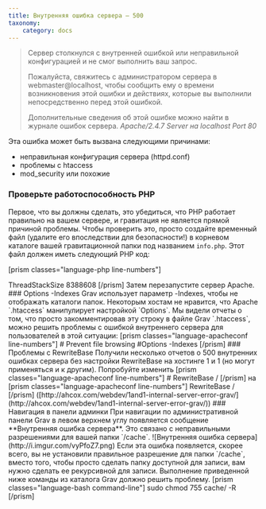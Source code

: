 ```yaml
---
title: Внутренняя ошибка сервера — 500
taxonomy:
    category: docs
---
```


> Сервер столкнулся с внутренней ошибкой или неправильной конфигурацией и не смог выполнить ваш запрос.
>
> Пожалуйста, свяжитесь с администратором сервера в webmaster@localhost, чтобы сообщить ему о времени возникновения этой ошибки и действиях, которые вы выполнили непосредственно перед этой ошибкой.
>
> Дополнительные сведения об этой ошибке можно найти в журнале ошибок сервера.
> <cite>Apache/2.4.7 Server на localhost Port 80</cite>

Эта ошибка может быть вызвана следующими причинами:

- неправильная конфигурация сервера (httpd.conf)
- проблемы с htaccess
- mod_security или похожие

### Проверьте работоспособность PHP

Первое, что вы должны сделать, это убедиться, что PHP работает правильно на вашем сервере, и гравитация не является прямой причиной проблемы.  Чтобы проверить это, просто создайте временный файл (удалите его впоследствии для безопасности!) в корневом каталоге вашей гравитационной папки под названием `info.php`. Этот файл должен иметь следующий PHP код:

[prism classes="language-php line-numbers"]
<?php phpinfo();
[/prism]

Затем наведите браузер на этот файл: `http://yoursite.com/your_grav_directory/info.php`. Вы должны получить страницу отчета, содержащую всю информацию, связанную с конфигурацией PHP, включая загруженную версию и расширения.

### Проверьте разрешения

Ошибка 500 может быть вызвана неправильными разрешениями. Проверьте [руководство по разрешениям](/troubleshooting/permissions)

### Создать issue

Некоторые люди, которые недавно обновились до PHP 5.5 с версии 5.4 или 5.3, все еще могут иметь некоторые устаревшие настройки в своем файле `php.ini`. Одним из элементов, который может вызвать внутреннюю ошибку сервера **500**, является параметр `register_globals`. Просто удалите или закомментируйте строку:

[prism classes="language-apacheconf line-numbers"]
register_global = On
[/prism]

Затем перезапустите сервер Apache.

### ThreadStackSize в Windows

Если ваш сервер работает под управлением Windows, вы можете получить внутреннюю ошибку сервера 500 из-за того, что размер **ThreadStackSize** слишком мал  Просто добавьте этот код в нижнюю часть вашего файла `httpd.conf`:

[prism classes="language-apacheconf line-numbers"]
<IfModule mpm_winnt_module>
  ThreadStackSize 8388608
</IfModule>
[/prism]

Затем перезапустите сервер Apache.

### Options -Indexes

Grav использует параметр -Indexes, чтобы не отображать каталоги папок. Некоторым хостам не нравится, что Apache `.htaccess` манипулирует настройкой `Options`.

Мы видели отчеты о том, что просто закомментировав эту строку в файле Grav `.htaccess`, можно решить проблемы с ошибкой внутреннего сервера для пользователей в этой ситуации:

[prism classes="language-apacheconf line-numbers"]
# Prevent file browsing
#Options -Indexes
[/prism]

### Проблемы с RewriteBase

Получили несколько отчетов о 500 внутренних ошибках сервера без настройки RewriteBase на хостинге 1 и 1 (но могут применяться и к другим). Попробуйте изменить

[prism classes="language-apacheconf line-numbers"]
# RewriteBase /
[/prism]

на

[prism classes="language-apacheconf line-numbers"]
RewriteBase /
[/prism]

([http://ahcox.com/webdev/1and1-internal-server-error-grav/](http://ahcox.com/webdev/1and1-internal-server-error-grav/))

### Навигация в панели админки

При навигации по административной панели Grav в левом верхнем углу появляется сообщение **Внутренняя ошибка сервера**. Это связано с неправильными разрешениями для вашей папки `/cache`.

 ![Внутренняя ошибка сервера](http://i.imgur.com/vyPfoZ7.png)

Если эта ошибка появляется, скорее всего, вы не установили правильное разрешение для папки `/cache`, вместо того, чтобы просто сделать папку доступной для записи, вам нужно сделать ее рекурсивной для записи. Выполнение приведенной ниже команды из каталога Grav должно решить проблему.

[prism classes="language-bash command-line"]
sudo chmod 755 cache/ -R
[/prism]


